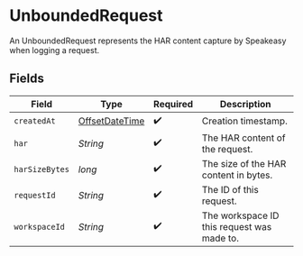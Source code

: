 # UnboundedRequest

An UnboundedRequest represents the HAR content capture by Speakeasy when logging a request.


## Fields

| Field                                                                                     | Type                                                                                      | Required                                                                                  | Description                                                                               |
| ----------------------------------------------------------------------------------------- | ----------------------------------------------------------------------------------------- | ----------------------------------------------------------------------------------------- | ----------------------------------------------------------------------------------------- |
| `createdAt`                                                                               | [OffsetDateTime](https://docs.oracle.com/javase/8/docs/api/java/time/OffsetDateTime.html) | :heavy_check_mark:                                                                        | Creation timestamp.                                                                       |
| `har`                                                                                     | *String*                                                                                  | :heavy_check_mark:                                                                        | The HAR content of the request.                                                           |
| `harSizeBytes`                                                                            | *long*                                                                                    | :heavy_check_mark:                                                                        | The size of the HAR content in bytes.                                                     |
| `requestId`                                                                               | *String*                                                                                  | :heavy_check_mark:                                                                        | The ID of this request.                                                                   |
| `workspaceId`                                                                             | *String*                                                                                  | :heavy_check_mark:                                                                        | The workspace ID this request was made to.                                                |